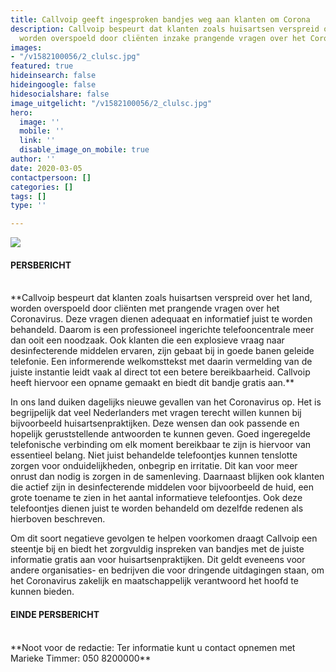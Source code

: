 ```yaml
---
title: Callvoip geeft ingesproken bandjes weg aan klanten om Corona
description: Callvoip bespeurt dat klanten zoals huisartsen verspreid over het land,
  worden overspoeld door cliënten inzake prangende vragen over het Coronavirus.
images:
- "/v1582100056/2_clulsc.jpg"
featured: true
hideinsearch: false
hideingoogle: false
hidesocialshare: false
image_uitgelicht: "/v1582100056/2_clulsc.jpg"
hero:
  image: ''
  mobile: ''
  link: ''
  disable_image_on_mobile: true
author: ''
date: 2020-03-05
contactpersoon: []
categories: []
tags: []
type: ''

---
```

![](https://res.cloudinary.com/callvoip/image/upload/v1562335206/2_clulsc.jpg)

#### PERSBERICHT
<br>
**Callvoip bespeurt dat klanten zoals huisartsen verspreid over het land, worden overspoeld door cliënten met prangende vragen over het Coronavirus. Deze vragen dienen adequaat en informatief juist te worden behandeld. Daarom is een professioneel ingerichte telefooncentrale meer dan ooit een noodzaak. Ook klanten die een explosieve vraag naar desinfecterende middelen ervaren, zijn gebaat bij in goede banen geleide telefonie. Een informerende welkomsttekst met daarin vermelding van de juiste instantie leidt vaak al direct tot een betere bereikbaarheid. Callvoip heeft hiervoor een opname gemaakt en biedt dit bandje gratis aan.**

In ons land duiken dagelijks nieuwe gevallen van het Coronavirus op. Het is begrijpelijk dat veel Nederlanders met vragen terecht willen kunnen bij bijvoorbeeld huisartsenpraktijken. Deze wensen dan ook passende en hopelijk geruststellende antwoorden te kunnen geven. Goed ingeregelde telefonische verbinding om elk moment bereikbaar te zijn is hiervoor van essentieel belang. Niet juist behandelde telefoontjes kunnen tenslotte zorgen voor onduidelijkheden, onbegrip en irritatie. Dit kan voor meer onrust dan nodig is zorgen in de samenleving. Daarnaast blijken ook klanten die actief zijn in desinfecterende middelen voor bijvoorbeeld de huid, een grote toename te zien in het aantal informatieve telefoontjes. Ook deze telefoontjes dienen juist te worden behandeld om dezelfde redenen als hierboven beschreven.

Om dit soort negatieve gevolgen te helpen voorkomen draagt Callvoip een steentje bij en biedt het zorgvuldig inspreken van bandjes met de juiste informatie gratis aan voor huisartsenpraktijken. Dit geldt eveneens voor andere organisaties- en bedrijven die voor dringende uitdagingen staan, om het Coronavirus zakelijk en maatschappelijk verantwoord het hoofd te kunnen bieden. 
<br>
#### EINDE PERSBERICHT
<br>
**Noot voor de redactie:   
Ter informatie kunt u contact opnemen met Marieke Timmer: 050 8200000**
